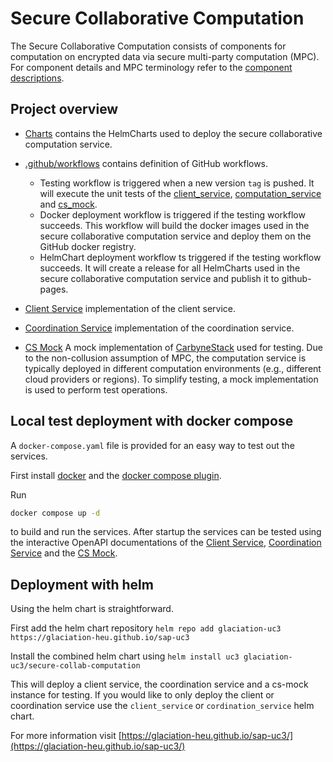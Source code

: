 # Secure Collaborative Computation

The Secure Collaborative Computation consists of components for computation on encrypted data via secure multi-party computation (MPC).
For component details and MPC terminology refer to the [component descriptions](https://github.com/glaciation-heu/IceStream/tree/main/secure_collaborative_computation_service).


## Project overview

* [Charts](charts/) contains the HelmCharts used to deploy the secure collaborative computation service.

* [.github/workflows](.github/workflows/) contains definition of GitHub workflows.
    * Testing workflow is triggered when a new version `tag` is pushed. It will execute the unit tests of the [client_service](client_service), [computation_service](computation_service) and [cs_mock](cs_mock).
    * Docker deployment workflow is triggered if the testing workflow succeeds. This workflow will build the docker images used in the secure collaborative computation service and deploy them on the GitHub docker registry.
    * HelmChart deployment workflow ts triggered if the testing workflow succeeds. It will create a release for all HelmCharts used in the secure collaborative computation service and publish it to github-pages.

* [Client Service](client_service/README.md) implementation of the client service.

* [Coordination Service](coordination_service/README.md) implementation of the coordination service.

* [CS Mock](cs_mock/README.md) A mock implementation of [CarbyneStack](https://carbynestack.io/) used for testing. Due to the non-collusion assumption of MPC, the computation service is typically deployed in different computation environments (e.g., different cloud providers or regions). To simplify testing, a mock implementation is used to perform test operations.

## Local test deployment with docker compose

A `docker-compose.yaml` file is provided for an easy way to test out the services.

First install [docker](https://docs.docker.com/engine/install/) and the [docker compose plugin](https://docs.docker.com/compose/install/linux/).

Run

```bash
docker compose up -d
```

to build and run the services. After startup the services can be tested using the interactive OpenAPI documentations of the [Client Service](http://localhost:8081/docs), [Coordination Service](http://localhost:8082/docs) and the [CS Mock](http://localhost:8085/docs).

## Deployment with helm

Using the helm chart is straightforward.

First add the helm chart repository
`helm repo add glaciation-uc3 https://glaciation-heu.github.io/sap-uc3`

Install the combined helm chart using
`helm install uc3 glaciation-uc3/secure-collab-computation`

This will deploy a client service, the coordination service and a cs-mock instance for testing. If you would like to only deploy the client or coordination service use the `client_service` or `cordination_service` helm chart.

For more information visit [https://glaciation-heu.github.io/sap-uc3/](https://glaciation-heu.github.io/sap-uc3/)
